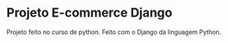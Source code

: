 # Projeto E-commerce Django

Projeto feito no curso de python. Feito com o Django da linguagem Python.
